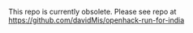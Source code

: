 This repo is currently obsolete. Please see repo at https://github.com/davidMis/openhack-run-for-india
